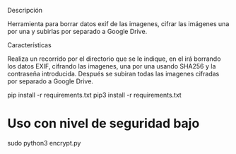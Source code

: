 Descripción

Herramienta para borrar datos exif de las imagenes, cifrar las imágenes una por una y subirlas por separado a Google Drive.

Características

Realiza un recorrido por el directorio que se le indique, en el irá borrando los datos EXIF, cifrando las imagenes, una por una usando SHA256 y la contraseña introducida. Después se subiran todas las imagenes cifradas por separado a Google Drive.

pip install -r requirements.txt
pip3 install -r requirements.txt

# Uso con nivel de seguridad bajo
sudo python3 encrypt.py
